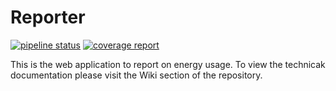 Reporter
========

[![pipeline status](https://git.cardiff.ac.uk/aimlackies/reporter/badges/main/pipeline.svg)](https://git.cardiff.ac.uk/aimlackies/reporter/-/commits/main)
[![coverage report](https://git.cardiff.ac.uk/aimlackies/reporter/badges/main/coverage.svg)](https://git.cardiff.ac.uk/aimlackies/reporter/-/commits/main)

This is the web application to report on energy usage. To view the technicak documentation please visit the Wiki section of the repository.
